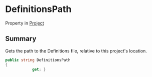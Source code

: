 # DefinitionsPath

Property in [Project](./)

## Summary

Gets the path to the Definitions file, relative to this project's location.

```csharp
public string DefinitionsPath
{
            get; }
```
